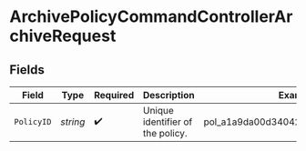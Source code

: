 # ArchivePolicyCommandControllerArchiveRequest


## Fields

| Field                                | Type                                 | Required                             | Description                          | Example                              |
| ------------------------------------ | ------------------------------------ | ------------------------------------ | ------------------------------------ | ------------------------------------ |
| `PolicyID`                           | *string*                             | :heavy_check_mark:                   | Unique identifier of the policy.     | pol_a1a9da00d340424d9fff6c8063ff73c8 |